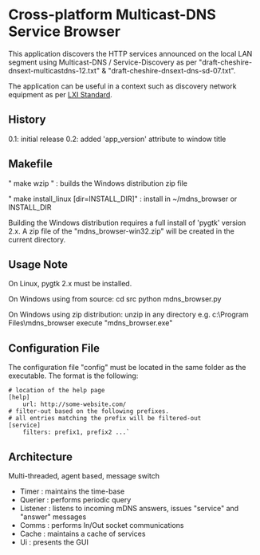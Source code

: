 Cross-platform Multicast-DNS Service Browser
============================================

This application discovers the HTTP services announced on the local LAN segment 
using Multicast-DNS / Service-Discovery as per "draft-cheshire-dnsext-multicastdns-12.txt" & "draft-cheshire-dnsext-dns-sd-07.txt".

The application can be useful in a context such as discovery network equipment as per [LXI Standard](http://www.lxistandard.org/).

History
-------

0.1: initial release
0.2: added 'app_version' attribute to window title

Makefile
--------

" make wzip " : builds the Windows distribution zip file

" make install_linux [dir=INSTALL_DIR]" : install in ~/mdns_browser or INSTALL_DIR

Building the Windows distribution requires a full install of 'pygtk' version 2.x.
A zip file of the "mdns_browser-win32.zip" will be created in the current directory.

Usage Note
----------

On Linux, pygtk 2.x must be installed.

On Windows using from source: 
  cd src
  python mdns_browser.py
  

On Windows using zip distribution:
  unzip in any directory e.g. c:\Program Files\mdns_browser
  execute "mdns_browser.exe"


Configuration File
------------------

The configuration file "config" must be located in the same folder as the executable. The format is the following:

	# location of the help page
	[help]
  		url: http://some-website.com/
	# filter-out based on the following prefixes.
	# all entries matching the prefix will be filtered-out
	[service]
  		filters: prefix1, prefix2 ...`

Architecture
------------

Multi-threaded, agent based, message switch

*	Timer    : maintains the time-base
*	Querier  : performs periodic query
*	Listener : listens to incoming mDNS answers, issues "service" and "answer" messages
*	Comms    : performs In/Out socket communications
*	Cache    : maintains a cache of services
*	Ui       : presents the GUI


